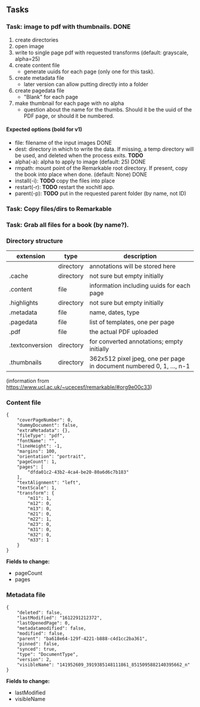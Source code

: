 ## Tasks


### Task: image to pdf with thumbnails. __DONE__

1. create directories
2. open image
3. write to single page pdf with requested transforms (default: grayscale, alpha=25)
4. create content file
   * generate uuids for each page (only one for this task).
5. create metadata file
   * later version can allow putting directly into a folder
6. create pagedata file
   * "Blank" for each page
7. make thumbnail for each page with no alpha
   * question about the name for the thumbs. Should it be the uuid of the PDF page, or should it be numbered.

#### Expected options (bold for v1)

* file: filename of the input images  DONE
* dest: directory in which to write the data. If missing, a temp directory will be used, and deleted when the process exits.  __TODO__
* alpha(-a): alpha to apply to image (default: 25)  DONE
* rmpath: mount point of the Remarkable root directory. If present, copy the book into place when done. (default: None)  DONE
* install(-i): __TODO__ copy the files into place
* restart(-r): __TODO__ restart the xochitl app.
* parent(-p): __TODO__ put in the requested parent folder (by name, not ID)

### Task: Copy files/dirs to Remarkable


### Task: Grab all files for a book (by name?).




### Directory structure

extension      |	type      |	description
---------------|------------|-------------
               | directory	| annotations will be stored here
.cache	       | directory	| not sure but empty initially
.content       | file	      | information including uuids for each page
.highlights    | directory  | not sure but empty initially
.metadata      | file	      | name, dates, type
.pagedata      | file       | list of templates, one per page
.pdf           | file       | the actual PDF uploaded
.textconversion| directory  | for converted annotations; empty initially
.thumbnails    | directory  | 362x512 pixel jpeg, one per page in document numbered 0, 1, …, n-1

(information from https://www.ucl.ac.uk/~ucecesf/remarkable/#org9e00c33)

### Content file

```
{
    "coverPageNumber": 0,
    "dummyDocument": false,
    "extraMetadata": {},
    "fileType": "pdf",
    "fontName": "",
    "lineHeight": -1,
    "margins": 100,
    "orientation": "portrait",
    "pageCount": 1,
    "pages": [
        "dfda01c2-43b2-4ca4-be20-80a6d6c7b183"
    ],
    "textAlignment": "left",
    "textScale": 1,
    "transform": {
        "m11": 1,
        "m12": 0,
        "m13": 0,
        "m21": 0,
        "m22": 1,
        "m23": 0,
        "m31": 0,
        "m32": 0,
        "m33": 1
    }
}
```

__Fields to change:__
* pageCount
* pages

### Metadata file

```
{
    "deleted": false,
    "lastModified": "1612291212372",
    "lastOpenedPage": 0,
    "metadatamodified": false,
    "modified": false,
    "parent": "ba618e64-129f-4221-b888-c4d1cc2ba361",
    "pinned": false,
    "synced": true,
    "type": "DocumentType",
    "version": 2,
    "visibleName": "141952609_3919385148111861_8515095882140395662_n"
}
```

__Fields to change:__
* lastModified
* visibleName

